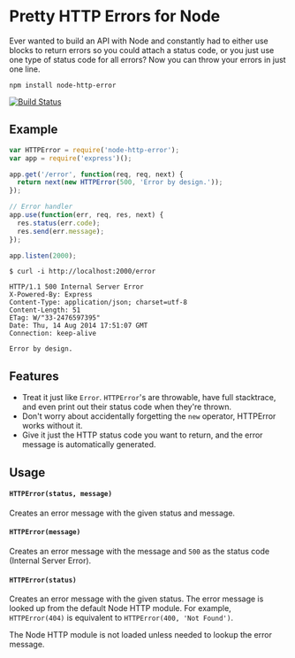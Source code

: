 # Pretty HTTP Errors for Node

Ever wanted to build an API with Node and constantly had to either use blocks to return errors so you could attach a status code, or you just use one type of status code for all errors? Now you can throw your errors in just one line.

`npm install node-http-error`

[![Build Status](https://travis-ci.org/carsondarling/node-http-error.svg?branch=master)](https://travis-ci.org/carsondarling/node-http-errors)

## Example

```javascript
var HTTPError = require('node-http-error');
var app = require('express')();

app.get('/error', function(req, req, next) {
  return next(new HTTPError(500, 'Error by design.'));
});

// Error handler
app.use(function(err, req, res, next) {
  res.status(err.code);
  res.send(err.message);
});

app.listen(2000);
```

```shell
$ curl -i http://localhost:2000/error

HTTP/1.1 500 Internal Server Error
X-Powered-By: Express
Content-Type: application/json; charset=utf-8
Content-Length: 51
ETag: W/"33-2476597395"
Date: Thu, 14 Aug 2014 17:51:07 GMT
Connection: keep-alive

Error by design.
```

## Features

- Treat it just like `Error`. `HTTPError`'s are throwable, have full stacktrace, and even print out their status code when they're thrown.
- Don't worry about accidentally forgetting the `new` operator, HTTPError works without it.
- Give it just the HTTP status code you want to return, and the error message is automatically generated.

## Usage

#### `HTTPError(status, message)`
Creates an error message with the given status and message.

#### `HTTPError(message)`
Creates an error message with the message and `500` as the status code (Internal Server Error).

#### `HTTPError(status)`
Creates an error message with the given status. The error message is looked up from the default Node HTTP module. For example, `HTTPError(404)` is equivalent to `HTTPError(400, 'Not Found')`.

The Node HTTP module is not loaded unless needed to lookup the error message.

